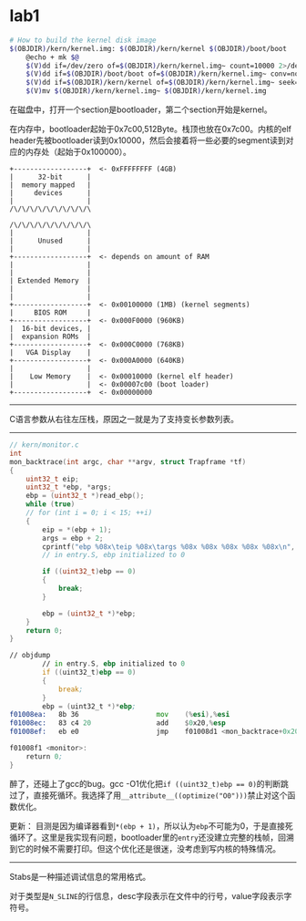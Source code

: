 # lab1

```sh
# How to build the kernel disk image
$(OBJDIR)/kern/kernel.img: $(OBJDIR)/kern/kernel $(OBJDIR)/boot/boot
	@echo + mk $@
	$(V)dd if=/dev/zero of=$(OBJDIR)/kern/kernel.img~ count=10000 2>/dev/null
	$(V)dd if=$(OBJDIR)/boot/boot of=$(OBJDIR)/kern/kernel.img~ conv=notrunc 2>/dev/null
	$(V)dd if=$(OBJDIR)/kern/kernel of=$(OBJDIR)/kern/kernel.img~ seek=1 conv=notrunc 2>/dev/null
	$(V)mv $(OBJDIR)/kern/kernel.img~ $(OBJDIR)/kern/kernel.img
```

在磁盘中，打开一个section是bootloader，第二个section开始是kernel。

在内存中，bootloader起始于0x7c00,512Byte。栈顶也放在0x7c00。内核的elf header先被bootloader读到0x10000，然后会接着将一些必要的segment读到对应的内存处（起始于0x100000）。

```
+------------------+  <- 0xFFFFFFFF (4GB)
|      32-bit      |
|  memory mapped   |
|     devices      |
|                  |
/\/\/\/\/\/\/\/\/\/\

/\/\/\/\/\/\/\/\/\/\
|                  |
|      Unused      |
|                  |
+------------------+  <- depends on amount of RAM
|                  |
|                  |
| Extended Memory  |
|                  |
|                  |
+------------------+  <- 0x00100000 (1MB) (kernel segments)
|     BIOS ROM     |
+------------------+  <- 0x000F0000 (960KB)
|  16-bit devices, |
|  expansion ROMs  |
+------------------+  <- 0x000C0000 (768KB)
|   VGA Display    |
+------------------+  <- 0x000A0000 (640KB)
|                  |
|    Low Memory    |  <- 0x00010000 (kernel elf header)
|                  |  <- 0x00007c00 (boot loader)
+------------------+  <- 0x00000000
```

---

C语言参数从右往左压栈，原因之一就是为了支持变长参数列表。

---

```c
// kern/monitor.c
int
mon_backtrace(int argc, char **argv, struct Trapframe *tf)
{
	uint32_t eip;
	uint32_t *ebp, *args;
	ebp = (uint32_t *)read_ebp();
	while (true)
	// for (int i = 0; i < 15; ++i)
	{
		eip = *(ebp + 1);
		args = ebp + 2;
		cprintf("ebp %08x\teip %08x\targs %08x %08x %08x %08x %08x\n", ebp, eip, args[0], args[1], args[2], args[3], args[4]);
		// in entry.S, ebp initialized to 0

		if ((uint32_t)ebp == 0)
		{
			break;
		}

		ebp = (uint32_t *)*ebp;
	}
	return 0;
}
```

```asm
// objdump
		// in entry.S, ebp initialized to 0
		if ((uint32_t)ebp == 0)
		{
			break;
		}
		ebp = (uint32_t *)*ebp;
f01008ea:	8b 36                	mov    (%esi),%esi
f01008ec:	83 c4 20             	add    $0x20,%esp
f01008ef:	eb e0                	jmp    f01008d1 <mon_backtrace+0x20>

f01008f1 <monitor>:
	return 0;
}

```

醉了，还碰上了gcc的bug。gcc -O1优化把`if ((uint32_t)ebp == 0)`的判断跳过了，直接死循环。我选择了用`__attribute__((optimize("O0")))`禁止对这个函数优化。

更新： 目测是因为编译器看到`*(ebp + 1)`，所以认为`ebp`不可能为0，于是直接死循环了。这里是我实现有问题，bootloader里的`entry`还没建立完整的栈帧，回溯到它的时候不需要打印。但这个优化还是很迷，没考虑到写内核的特殊情况。


---

Stabs是一种描述调试信息的常用格式。

对于类型是`N_SLINE`的行信息，desc字段表示在文件中的行号，value字段表示字符号。
